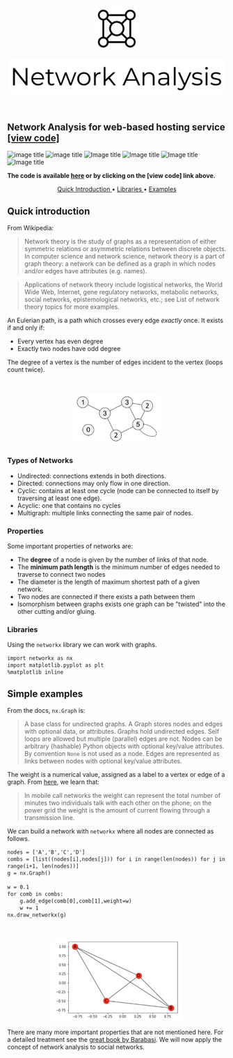 <br>
<br>
<p align="center">
  <img src="images/net-analysis-logo.png" 
       width="100">
</p>
<p align="center">
  <img src="images/net-analysis-name.png" 
       width="500">
</p>
<br>





## Network Analysis for web-based hosting service [[view code]](http://nbviewer.jupyter.org/github/marcotav/unsupervised-learning/blob/master/network-analysis/notebooks/network-analysis.ipynb) 
![image title](https://img.shields.io/badge/python-v3.6-green.svg) ![image title](https://img.shields.io/badge/ntlk-v3.2.5-yellow.svg) ![Image title](https://img.shields.io/badge/sklearn-0.19.1-orange.svg) ![Image title](https://img.shields.io/badge/pandas-0.22.0-red.svg) ![Image title](https://img.shields.io/badge/matplotlib-v2.1.2-orange.svg) ![Image title](https://img.shields.io/badge/gensim-0.3.4-blue.svg)

**The code is available [here](http://nbviewer.jupyter.org/github/marcotav/unsupervised-learning/blob/master/network-analysis/notebooks/network-analysis.ipynb) or by clicking on the [view code] link above.**


<p align="center">
  <a href="#intro"> Quick Introduction </a> •
  <a href="#lib"> Libraries </a> •
   <a href="#ex"> Examples </a> 
</p>



<a id = 'intro'></a>
## Quick introduction
From Wikipedia:

> Network theory is the study of graphs as a representation of either symmetric relations or asymmetric relations between discrete objects. In computer science and network science, network theory is a part of graph theory: a network can be defined as a graph in which nodes and/or edges have attributes (e.g. names).

> Applications of network theory include logistical networks, the World Wide Web, Internet, gene regulatory networks, metabolic networks, social networks, epistemological networks, etc.; see List of network theory topics for more examples.

An Eulerian path, is a path which crosses every edge *exactly* once. It exists if and only if:
- Every vertex has even degree
- Exactly two nodes have odd degree

The degree of a vertex is the number of edges incident to the vertex (loops count twice).


<br/>
<p align="center">
  <img src='images/euler-path.png' width="200">
</p>

<a id = 'types'></a>
### Types of Networks

- Undirected: connections extends in both directions.
- Directed: connections may only flow in one direction.
- Cyclic: contains at least one cycle (node can be connected to itself by traversing at least one edge).
- Acyclic: one that contains no cycles
- Multigraph: multiple links connecting the same pair of nodes.

<a id = 'prop'></a>
### Properties
Some important properties of networks are:
- The **degree** of a node is given by the number of links of that node.
- The **minimum path length** is the minimum number of edges needed to traverse to connect two nodes
- The diameter is the length of maximum shortest path of a given network.
- Two nodes are connected if there exists a path between them
- Isomorphism between graphs exists one graph can be "twisted" into the other cutting and/or gluing.

<a id = 'lib'></a>
### Libraries

Using the `networkx` library we can work with graphs.

```
import networkx as nx
import matplotlib.pyplot as plt
%matplotlib inline
```
<a id = 'ex'></a>
## Simple examples

From the docs, `nx.Graph` is:
> A base class for undirected graphs. A Graph stores nodes and edges with optional data, or attributes. Graphs hold undirected edges.  Self loops are allowed but multiple (parallel) edges are not. Nodes can be arbitrary (hashable) Python objects with optional key/value attributes. By convention `None` is not used as a node. Edges are represented as links between nodes with optional key/value attributes.

The weight is a numerical value, assigned as a label to a vertex or edge of a graph. From [here](http://networksciencebook.com/2#bridges), we learn that:

> In mobile call networks the weight can represent the total number of minutes two individuals talk with each other on the phone; on the power grid the weight is the amount of current flowing through a transmission line.

We can build a network with `networkx` where all nodes are connected as follows. 
```
nodes = ['A','B','C','D']
combs = [list((nodes[i],nodes[j])) for i in range(len(nodes)) for j in range(i+1, len(nodes))]
g = nx.Graph()

w = 0.1
for comb in combs:
    g.add_edge(comb[0],comb[1],weight=w)
    w += 1
nx.draw_networkx(g)
```
<br/>
<p align="center">
  <img src='images/graph_1.png' width="300">
</p>

There are many more important properties that are not mentioned here. For a detailed treatment see the [great book 
by Barabasi](https://www.amazon.com/Linked-Science-Networks-Albert-laszlo-Barabasi/dp/0738206679). We will now apply the concept of network analysis to social networks.
